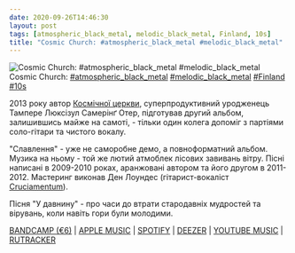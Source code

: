 ```yaml
---
date: 2020-09-26T14:46:30
layout: post
tags: [atmospheric_black_metal, melodic_black_metal, Finland, 10s]
title: "Cosmic Church: #atmospheric_black_metal #melodic_black_metal"
---
```

![Cosmic Church: #atmospheric_black_metal #melodic_black_metal](/assets/photos/photo_1057@26-09-2020_14-46-30.jpg)
Cosmic Church: [#atmospheric_black_metal](/tags/#atmospheric_black_metal) [#melodic_black_metal](/tags/#melodic_black_metal) [#Finland](/tags/#Finland) [#10s](/tags/#10s)

2013 року автор [Космічної церкви](https://t.me/vast_space_unexplored/3967), суперпродуктивний уродженець Тампере Люксізул Самерінґ Отер, підготував другий альбом, залишившись майже на самоті, - тільки один колега допоміг з партіями соло-гітари та чистого вокалу.

&quot;Славлення&quot; - уже не саморобне демо, а повноформатний альбом. Музика на ньому - той же лютий атмоблек лісових завивань вітру. Пісні написані в 2009-2010 роках, аранжовані автором та його другом в 2011-2012. Мастеринг виконав Ден Лоундес (гітарист-вокаліст [Cruciamentum](https://t.me/why_so_heavy/665)).

Пісня &quot;У давнину&quot; - про часи до втрати стародавніх мудростей та вірувань, коли навіть гори були молодими.

[BANDCAMP (€6)](https://cosmicchurch.bandcamp.com/album/ylistys) | [APPLE MUSIC](https://music.apple.com/ru/album/ylistys/1046824906) | [SPOTIFY](https://open.spotify.com/album/4i93KL4BawkhuexA7YEctw) | [DEEZER](https://deezer.page.link/BQaAt6Zx4QkA8QHy6) | [YOUTUBE MUSIC](https://music.youtube.com/playlist?list=OLAK5uy_m5EKqSNlp45iDpPD94gMtvSFsY8GzTUFg) | [RUTRACKER](https://rutracker.org/forum/viewtopic.php?t=4374519)